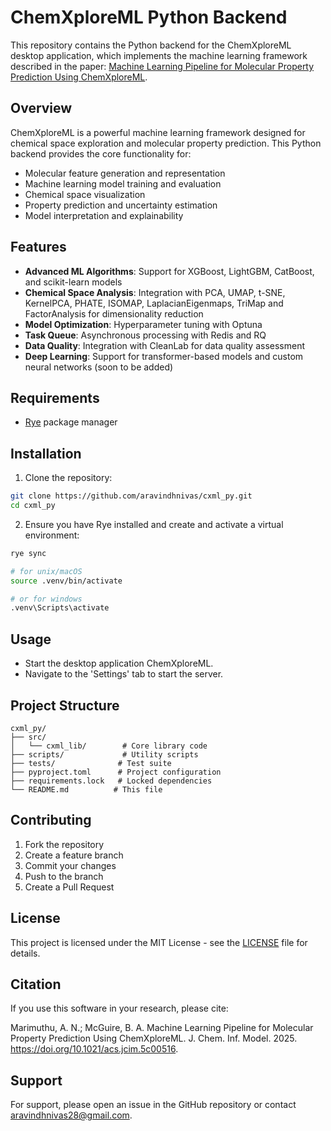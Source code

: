 # ChemXploreML Python Backend

This repository contains the Python backend for the ChemXploreML desktop application, which implements the machine learning framework described in the paper: [Machine Learning Pipeline for Molecular Property Prediction Using ChemXploreML](https://pubs.acs.org/doi/full/10.1021/acs.jcim.5c00516).

## Overview

ChemXploreML is a powerful machine learning framework designed for chemical space exploration and molecular property prediction. This Python backend provides the core functionality for:

- Molecular feature generation and representation
- Machine learning model training and evaluation
- Chemical space visualization
- Property prediction and uncertainty estimation
- Model interpretation and explainability

## Features

- **Advanced ML Algorithms**: Support for XGBoost, LightGBM, CatBoost, and scikit-learn models
- **Chemical Space Analysis**: Integration with PCA, UMAP, t-SNE, KernelPCA, PHATE, ISOMAP, LaplacianEigenmaps, TriMap and FactorAnalysis for dimensionality reduction
- **Model Optimization**: Hyperparameter tuning with Optuna
- **Task Queue**: Asynchronous processing with Redis and RQ
- **Data Quality**: Integration with CleanLab for data quality assessment
- **Deep Learning**: Support for transformer-based models and custom neural networks (soon to be added)

## Requirements

- [Rye](https://rye.astral.sh/) package manager

## Installation

1. Clone the repository:

```bash
git clone https://github.com/aravindhnivas/cxml_py.git
cd cxml_py
```

2. Ensure you have Rye installed and create and activate a virtual environment:

```bash
rye sync

# for unix/macOS
source .venv/bin/activate

# or for windows
.venv\Scripts\activate
```

## Usage

- Start the desktop application ChemXploreML.
- Navigate to the 'Settings' tab to start the server.

## Project Structure

```
cxml_py/
├── src/
│   └── cxml_lib/        # Core library code
├── scripts/             # Utility scripts
├── tests/              # Test suite
├── pyproject.toml      # Project configuration
├── requirements.lock   # Locked dependencies
└── README.md          # This file
```

## Contributing

1. Fork the repository
2. Create a feature branch
3. Commit your changes
4. Push to the branch
5. Create a Pull Request

## License

This project is licensed under the MIT License - see the [LICENSE](LICENSE) file for details.

## Citation

If you use this software in your research, please cite:

Marimuthu, A. N.; McGuire, B. A. Machine Learning Pipeline for Molecular Property Prediction Using ChemXploreML. J. Chem. Inf. Model. 2025. <https://doi.org/10.1021/acs.jcim.5c00516>.

## Support

For support, please open an issue in the GitHub repository or contact <aravindhnivas28@gmail.com>.
